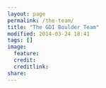 ```yaml
---
layout: page
permalink: /the-team/
title: "The GDI Boulder Team"
modified: 2014-03-24 18:41
tags: []
image:
  feature:
  credit:
  creditlink:
share:
---
```

